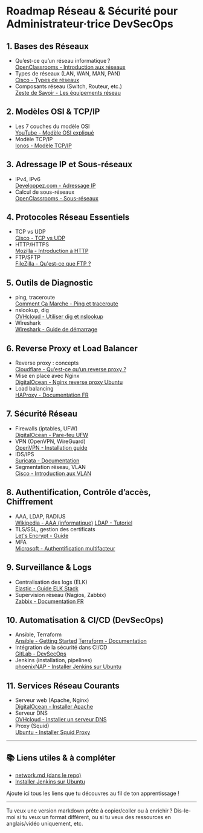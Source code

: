 # Roadmap Réseau & Sécurité pour Administrateur·trice DevSecOps

## 1. Bases des Réseaux
- Qu’est-ce qu’un réseau informatique ?  
  [OpenClassrooms - Introduction aux réseaux](https://openclassrooms.com/fr/courses/43538-reseaux-informatiques)
- Types de réseaux (LAN, WAN, MAN, PAN)  
  [Cisco - Types de réseaux](https://www.cisco.com/c/fr_fr/solutions/small-business/resource-center/networking/network-types.html)
- Composants réseau (Switch, Routeur, etc.)  
  [Zeste de Savoir - Les équipements réseau](https://zestedesavoir.com/tutoriels/624/les-reseaux-informatiques/)

## 2. Modèles OSI & TCP/IP
- Les 7 couches du modèle OSI  
  [YouTube - Modèle OSI expliqué](https://www.youtube.com/watch?v=QnLxhk5v6b0)
- Modèle TCP/IP  
  [Ionos - Modèle TCP/IP](https://www.ionos.fr/digitalguide/hebergement/aspects-techniques/le-modele-tcpip/)

## 3. Adressage IP et Sous-réseaux
- IPv4, IPv6  
  [Developpez.com - Adressage IP](https://reseau.developpez.com/tutoriels/adressage/)
- Calcul de sous-réseaux  
  [OpenClassrooms - Sous-réseaux](https://openclassrooms.com/fr/courses/43538-reseaux-informatiques/43362-decoupez-votre-reseau-en-sous-reseaux)

## 4. Protocoles Réseau Essentiels
- TCP vs UDP  
  [Cisco - TCP vs UDP](https://www.cisco.com/c/fr_fr/support/docs/ip/user-datagram-protocol-udp/13769-3.html)
- HTTP/HTTPS  
  [Mozilla - Introduction à HTTP](https://developer.mozilla.org/fr/docs/Web/HTTP/Overview)
- FTP/SFTP  
  [FileZilla - Qu'est-ce que FTP ?](https://filezilla-project.org/)

## 5. Outils de Diagnostic
- ping, traceroute  
  [Comment Ça Marche - Ping et traceroute](https://www.commentcamarche.net/applis-sites/serveurs/1514-la-commande-ping/)
- nslookup, dig  
  [OVHcloud - Utiliser dig et nslookup](https://help.ovhcloud.com/csm/fr-domain-name-dig-nslookup?id=kb_article_view&sysparm_article=KB0043980)
- Wireshark  
  [Wireshark - Guide de démarrage](https://www.wireshark.org/docs/wsug_html_chunked/)

## 6. Reverse Proxy et Load Balancer
- Reverse proxy : concepts  
  [Cloudflare - Qu’est-ce qu’un reverse proxy ?](https://www.cloudflare.com/fr-fr/learning/cdn/glossary/reverse-proxy/)
- Mise en place avec Nginx  
  [DigitalOcean - Nginx reverse proxy Ubuntu](https://www.digitalocean.com/community/tutorials/how-to-set-up-nginx-as-a-reverse-proxy-on-ubuntu-20-04-fr)
- Load balancing  
  [HAProxy - Documentation FR](https://www.haproxy.com/fr/documentation/)

## 7. Sécurité Réseau
- Firewalls (iptables, UFW)  
  [DigitalOcean - Pare-feu UFW](https://www.digitalocean.com/community/tutorials/how-to-set-up-a-firewall-with-ufw-on-ubuntu-22-04-fr)
- VPN (OpenVPN, WireGuard)  
  [OpenVPN - Installation guide](https://openvpn.net/community-resources/how-to/)
- IDS/IPS  
  [Suricata - Documentation](https://suricata-ids.org/docs/)
- Segmentation réseau, VLAN  
  [Cisco - Introduction aux VLAN](https://www.cisco.com/c/fr_fr/support/docs/lan-switching/vlan/10023-3.html)

## 8. Authentification, Contrôle d’accès, Chiffrement
- AAA, LDAP, RADIUS  
  [Wikipedia - AAA (informatique)](https://fr.wikipedia.org/wiki/AAA_(informatique))
  [LDAP - Tutoriel](https://www.ionos.fr/digitalguide/serveur/know-how/ldap/)
- TLS/SSL, gestion des certificats  
  [Let's Encrypt - Guide](https://letsencrypt.org/fr/getting-started/)
- MFA  
  [Microsoft - Authentification multifacteur](https://learn.microsoft.com/fr-fr/azure/active-directory/authentication/concept-mfa-howitworks)

## 9. Surveillance & Logs
- Centralisation des logs (ELK)  
  [Elastic - Guide ELK Stack](https://www.elastic.co/fr/what-is/elk-stack)
- Supervision réseau (Nagios, Zabbix)  
  [Zabbix - Documentation FR](https://www.zabbix.com/documentation/current/fr/manual)

## 10. Automatisation & CI/CD (DevSecOps)
- Ansible, Terraform  
  [Ansible - Getting Started](https://docs.ansible.com/ansible/latest/getting_started/index.html)
  [Terraform - Documentation](https://developer.hashicorp.com/terraform/docs)
- Intégration de la sécurité dans CI/CD  
  [GitLab - DevSecOps](https://about.gitlab.com/topics/devsecops/)
- Jenkins (installation, pipelines)  
  [phoenixNAP - Installer Jenkins sur Ubuntu](https://phoenixnap.com/kb/install-jenkins-ubuntu)

## 11. Services Réseau Courants
- Serveur web (Apache, Nginx)  
  [DigitalOcean - Installer Apache](https://www.digitalocean.com/community/tutorials/how-to-install-the-apache-web-server-on-ubuntu-20-04-fr)
- Serveur DNS  
  [OVHcloud - Installer un serveur DNS](https://help.ovhcloud.com/csm/fr-domain-name-bind?id=kb_article_view&sysparm_article=KB0052219)
- Proxy (Squid)  
  [Ubuntu - Installer Squid Proxy](https://doc.ubuntu-fr.org/squid)

---

## 📚 Liens utiles & à compléter
- [network.md (dans le repo)](https://github.com/raymond-odounhitan2000/essources-tech/blob/main/network.md)
- [Installer Jenkins sur Ubuntu](https://phoenixnap.com/kb/install-jenkins-ubuntu)

Ajoute ici tous les liens que tu découvres au fil de ton apprentissage !

---

Tu veux une version markdown prête à copier/coller ou à enrichir ? Dis-le-moi si tu veux un format différent, ou si tu veux des ressources en anglais/vidéo uniquement, etc.

